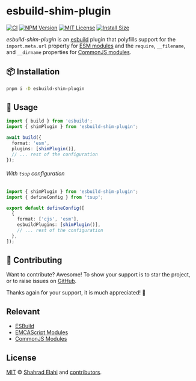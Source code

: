 # esbuild-shim-plugin

[![CI](https://github.com/shahradelahi/esbuild-shim-plugin/actions/workflows/ci.yml/badge.svg?branch=main&event=push)](https://github.com/shahradelahi/esbuild-shim-plugin/actions/workflows/ci.yml)
[![NPM Version](https://img.shields.io/npm/v/esbuild-shim-plugin.svg)](https://www.npmjs.com/package/esbuild-shim-plugin)
[![MIT License](https://img.shields.io/badge/License-MIT-blue.svg?style=flat)](/LICENSE)
[![Install Size](https://packagephobia.com/badge?p=esbuild-shim-plugin)](https://packagephobia.com/result?p=esbuild-shim-plugin)

_esbuild-shim-plugin_ is an [esbuild](https://esbuild.github.io/) plugin that polyfills support for the `import.meta.url` property for [ESM modules](https://nodejs.org/api/esm.html) and the `require`, `__filename`, and `__dirname` properties for [CommonJS modules](https://nodejs.org/api/modules.html).

## 📦 Installation

```sh
pnpm i -D esbuild-shim-plugin
```

## 📖 Usage

```typescript
import { build } from 'esbuild';
import { shimPlugin } from 'esbuild-shim-plugin';

await build({
  format: 'esm',
  plugins: [shimPlugin()],
  // ... rest of the configuration
});
```

###### With `tsup` configuration

```typescript
import { shimPlugin } from 'esbuild-shim-plugin';
import { defineConfig } from 'tsup';

export default defineConfig([
  {
    format: ['cjs', 'esm'],
    esbuildPlugins: [shimPlugin()],
    // ... rest of the configuration
  },
]);
```

## 🤝 Contributing

Want to contribute? Awesome! To show your support is to star the project, or to raise issues on [GitHub](https://github.com/shahradelahi/esbuild-shim-plugin).

Thanks again for your support, it is much appreciated! 🙏

## Relevant

- [ESBuild](https://esbuild.github.io/)
- [EMCAScript Modules](https://nodejs.org/api/esm.html)
- [CommonJS Modules](https://nodejs.org/api/modules.html)

## License

[MIT](/LICENSE) © [Shahrad Elahi](https://github.com/shahradelahi) and [contributors](https://github.com/shahradelahi/esbuild-shim-plugin/graphs/contributors).
